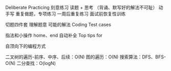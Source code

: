 Deliberate Practicing 刻意练习
  读题 + 思考 （背诵、默写好的解法不可耻）
  动手写
  重复做题，专项练习
  一周后重复练习
  面试前恢复性训练

切题四件套
  理解题意
  可能的解法
  Coding
  Test cases
  
 指法和小操作
  home、end
  自动补全
  Top tips for
  
 自顶向下的编程方式
  
 二叉树的遍历-前序、中序、后续：O(N)
 图的遍历：O(N)
 搜索算法：DFS、BFS-O(N)
 二分查找：O(logN)
 
